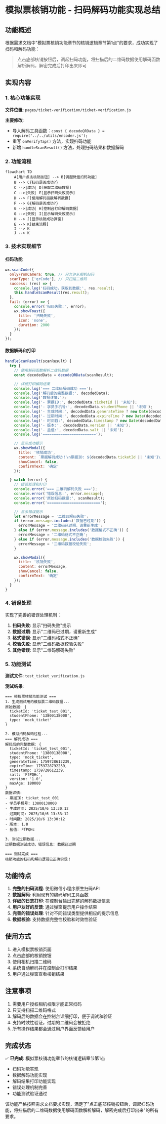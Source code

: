 # 模拟票核销功能 - 扫码解码功能实现总结

## 功能概述

根据需求文档中"模拟票核销功能章节的核销逻辑章节第1点"的要求，成功实现了扫码和解码功能：

> 点击底部核销按钮后，调起扫码功能，将扫描后的二维码数据使用解码函数解析解码，解密完成后打印出来即可

## 实现内容

### 1. 核心功能实现

**文件位置**: `pages/ticket-verification/ticket-verification.js`

**主要修改**:
- 导入解码工具函数：`const { decodeQRData } = require('../../utils/encoder.js');`
- 重写 `onVerifyTap()` 方法，实现扫码功能
- 新增 `handleScanResult()` 方法，处理扫码结果和数据解码

### 2. 功能流程

```mermaid
flowchart TD
    A[用户点击核销按钮] --> B[调起微信扫码功能]
    B --> C{扫码是否成功?}
    C -->|成功| D[获取二维码数据]
    C -->|失败| E[显示扫码失败提示]
    D --> F[使用解码函数解析数据]
    F --> G{解码是否成功?}
    G -->|成功| H[控制台打印解码数据]
    G -->|失败| I[显示解码失败提示]
    H --> J[显示核销成功弹窗]
    E --> K[结束流程]
    I --> K
    J --> K
```

### 3. 技术实现细节

#### 扫码功能
```javascript
wx.scanCode({
  onlyFromCamera: true, // 只允许从相机扫码
  scanType: ['qrCode'], // 只扫描二维码
  success: (res) => {
    console.log('扫码成功，获取到数据:', res.result);
    this.handleScanResult(res.result);
  },
  fail: (error) => {
    console.error('扫码失败:', error);
    wx.showToast({
      title: '扫码失败',
      icon: 'none',
      duration: 2000
    });
  }
});
```

#### 数据解码和打印
```javascript
handleScanResult(scanResult) {
  try {
    // 使用解码函数解析二维码数据
    const decodedData = decodeQRData(scanResult);

    // 详细打印解码结果
    console.log('=== 二维码解码成功 ===');
    console.log('解码后的完整数据:', decodedData);
    console.log('数据详情:');
    console.log('- 票据ID:', decodedData.ticketId || '未知');
    console.log('- 学员手机号:', decodedData.studentPhone || '未知');
    console.log('- 生成时间:', decodedData.generateTime ? new Date(decodedData.generateTime).toLocaleString() : '未知');
    console.log('- 过期时间:', decodedData.expireTime ? new Date(decodedData.expireTime).toLocaleString() : '未知');
    console.log('- 时间戳:', decodedData.timestamp ? new Date(decodedData.timestamp).toLocaleString() : '未知');
    console.log('- 版本:', decodedData.version || '未知');
    console.log('- 盐值:', decodedData.salt || '未知');
    console.log('========================');

    // 显示成功提示
    wx.showModal({
      title: '核销成功',
      content: `票据解码成功！\n票据ID: ${decodedData.ticketId || '未知'}\n学员手机: ${decodedData.studentPhone || '未知'}`,
      showCancel: false,
      confirmText: '确定'
    });

  } catch (error) {
    // 错误处理和打印
    console.error('=== 二维码解码失败 ===');
    console.error('错误信息:', error.message);
    console.error('原始扫码数据:', scanResult);
    console.error('========================');

    // 显示错误提示
    let errorMessage = '二维码解码失败';
    if (error.message.includes('数据已过期')) {
      errorMessage = '二维码已过期，请重新生成';
    } else if (error.message.includes('数据格式不正确')) {
      errorMessage = '二维码格式不正确';
    } else if (error.message.includes('数据校验失败')) {
      errorMessage = '二维码数据校验失败';
    }

    wx.showModal({
      title: '核销失败',
      content: errorMessage,
      showCancel: false,
      confirmText: '确定'
    });
  }
}
```

### 4. 错误处理

实现了完善的错误处理机制：

1. **扫码失败**: 显示"扫码失败"提示
2. **数据过期**: 显示"二维码已过期，请重新生成"
3. **格式错误**: 显示"二维码格式不正确"
4. **校验失败**: 显示"二维码数据校验失败"
5. **其他错误**: 显示"二维码解码失败"

### 5. 功能测试

**测试文件**: `test_ticket_verification.js`

**测试结果**:
```
=== 模拟票核销功能测试 ===
1. 生成测试用的模拟票二维码数据...
原始数据: {
  ticketId: 'ticket_test_001',
  studentPhone: '13800138000',
  type: 'mock_ticket'
}

2. 模拟扫码解码过程...
=== 解码成功 ===
解码后的完整数据: {
  ticketId: 'ticket_test_001',
  studentPhone: '13800138000',
  type: 'mock_ticket',
  generateTime: 1759728612239,
  expireTime: 1759728792239,
  timestamp: 1759728612239,
  salt: 'FfPQHc',
  version: '1.0',
  maxAge: 180000
}
数据详情:
- 票据ID: ticket_test_001
- 学员手机号: 13800138000
- 生成时间: 2025/10/6 13:30:12
- 过期时间: 2025/10/6 13:33:12
- 时间戳: 2025/10/6 13:30:12
- 版本: 1.0
- 盐值: FfPQHc

3. 测试过期数据...
过期数据测试成功，错误信息: 数据已过期

=== 测试完成 ===
核销功能的扫码和解码逻辑已正确实现！
```

## 功能特点

1. **完整的扫码流程**: 使用微信小程序原生扫码API
2. **数据解码**: 利用现有的编码解码工具函数
3. **详细的日志打印**: 在控制台输出完整的解码数据信息
4. **用户友好的反馈**: 通过弹窗提示用户操作结果
5. **完善的错误处理**: 针对不同错误类型提供相应的提示信息
6. **数据校验**: 支持数据完整性校验和时效性验证

## 使用方式

1. 进入模拟票核销页面
2. 点击底部的核销按钮
3. 使用相机扫描二维码
4. 系统自动解码并在控制台打印结果
5. 用户通过弹窗查看核销结果

## 注意事项

1. 需要用户授权相机权限才能正常扫码
2. 只支持扫描二维码格式
3. 解码后的数据会在控制台详细打印，便于调试和验证
4. 支持时效性验证，过期的二维码会被拒绝
5. 所有操作结果都会通过用户界面反馈给用户

## 完成状态

✅ **已完成**: 模拟票核销功能章节的核销逻辑章节第1点
- 扫码功能实现
- 数据解码功能实现
- 解码结果打印功能实现
- 错误处理机制完善
- 功能测试验证通过

该功能严格按照需求文档要求实现，满足了"点击底部核销按钮后，调起扫码功能，将扫描后的二维码数据使用解码函数解析解码，解密完成后打印出来"的所有要求。
